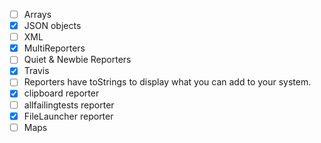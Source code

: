 - [ ] Arrays
- [X] JSON objects
- [ ] XML
- [X] MultiReporters
- [ ] Quiet & Newbie Reporters
- [X] Travis
- [ ] Reporters have toStrings to display what you can add to your system.
- [X] clipboard reporter
- [ ] allfailingtests reporter
- [X] FileLauncher reporter
- [ ] Maps
